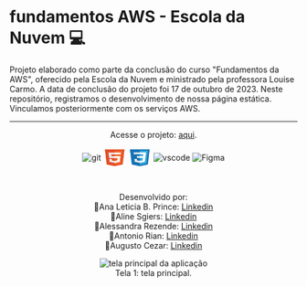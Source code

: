 # fundamentos AWS - Escola da Nuvem 💻

Projeto elaborado como parte da conclusão do curso "Fundamentos da AWS", oferecido pela Escola da Nuvem e ministrado pela professora Louise Carmo. A data de conclusão do projeto foi 17 de outubro de 2023. Neste repositório, registramos o desenvolvimento de nossa página estática. Vinculamos posteriormente com os serviços AWS.

***
<div align="center">
  
  Acesse o projeto: [aqui](). 
  <br>
  <br>
  <img align="center" alt="git" height="30" width="40" src="https://cdn.jsdelivr.net/gh/devicons/devicon/icons/git/git-original.svg" />
  <img align="center" alt="Rafa-HTML" height="30" width="40" src="https://raw.githubusercontent.com/devicons/devicon/master/icons/html5/html5-original.svg">
  <img align="center" alt="Rafa-CSS" height="30" width="40" src="https://raw.githubusercontent.com/devicons/devicon/master/icons/css3/css3-original.svg">
  <img align="center" alt="vscode" height="30" width="40" src="https://cdn.jsdelivr.net/gh/devicons/devicon/icons/vscode/vscode-original.svg" />
  <img align="center" alt="Figma" height="30" width="40" src="https://cdn.jsdelivr.net/gh/devicons/devicon/icons/figma/figma-original.svg" />
  
  <br>

  Desenvolvido por:
  <br>
   📌Ana Leticia B. Prince: [Linkedin](https://www.linkedin.com/in/analeticiabacha)
  <br>
  📌Aline Sgiers: [Linkedin](https://www.linkedin.com/in/alinesgiers)
  <br>
📌Alessandra Rezende: [Linkedin](https://www.linkedin.com/in/alessandra-rezende/)
  <br>
📌Antonio Rian: [Linkedin](https://www.linkedin.com/in/antonio-rian)
  <br>
📌Augusto Cezar: [Linkedin]()
  <br>
 
  <div align="center">
  <img alt="tela principal da aplicação" src=""/><br>
  Tela 1: tela principal.
</div>
  
</div>